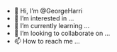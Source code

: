 - 👋 Hi, I’m @GeorgeHarri
- 👀 I’m interested in ...
- 🌱 I’m currently learning ...
- 💞️ I’m looking to collaborate on ...
- 📫 How to reach me ...

<!---
GeorgeHarri/GeorgeHarri is a ✨ special ✨ repository because its `README.md` (this file) appears on your GitHub profile.
You can click the Preview link to take a look at your changes.
--->
